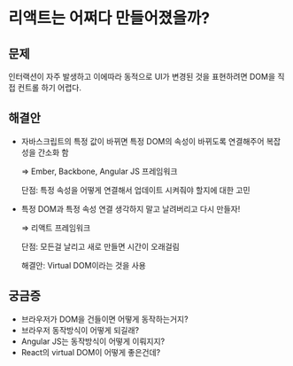 # 리액트는 어쩌다 만들어졌을까?

## 문제

인터랙션이 자주 발생하고 이에따라 동적으로 UI가 변경된 것을 표현하려면 DOM을 직접 컨트롤 하기 어렵다.

## 해결안

- 자바스크립트의 특정 값이 바뀌면 특정 DOM의 속성이 바뀌도록 연결해주어 복잡성을 간소화 함

  ⇒ Ember, Backbone, Angular JS 프레임워크

  단점: 특정 속성을 어떻게 연결해서 업데이트 시켜줘야 할지에 대한 고민

- 특정 DOM과 특정 속성 연결 생각하지 말고 날려버리고 다시 만들자!

  ⇒ 리액트 프레임워크

  단점: 모든걸 날리고 새로 만들면 시간이 오래걸림

  해결안: Virtual DOM이라는 것을 사용

## 궁금증

- 브라우저가 DOM을 건들이면 어떻게 동작하는거지?
- 브라우저 동작방식이 어떻게 되길래?
- Angular JS는 동작방식이 어떻게 이뤄지지?
- React의 virtual DOM이 어떻게 좋은건데?

